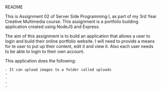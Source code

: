 README

This is Assignment 02 of Server Side Programming I, as part of my 3rd Year Creative Multimedia course. This assignment is a portfolio building application created using NodeJS and Express.

The aim of this assignment is to build an application that allows a user to login and build their online portfolio website. I will need to provide a means for te user to put up their content, edit it and view it. Also each user needs to be able to login to their own account.

This application does the following:
	
	- It can upload images to a folder called uploads
	- 
	-
	-
	-